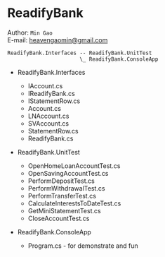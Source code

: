 # ReadifyBank

Author: `Min Gao`  
E-mail: heavengaomin@gmail.com

```
ReadifyBank.Interfaces -- ReadifyBank.UnitTest  
                       \_ ReadifyBank.ConsoleApp
```

* ReadifyBank.Interfaces
    * IAccount.cs
    * IReadifyBank.cs
    * IStatementRow.cs
    * Account.cs
    * LNAccount.cs
    * SVAccount.cs
    * StatementRow.cs
    * ReadifyBank.cs

* ReadifyBank.UnitTest
    * OpenHomeLoanAccountTest.cs
    * OpenSavingAccountTest.cs
    * PerformDepositTest.cs
    * PerformWithdrawalTest.cs
    * PerformTransferTest.cs
    * CalculateInterestsToDateTest.cs
    * GetMiniStatementTest.cs
    * CloseAccountTest.cs

* ReadifyBank.ConsoleApp
    * Program.cs - for demonstrate and fun

